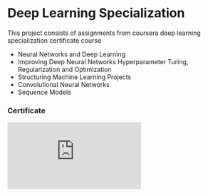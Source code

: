 # Deep Learning Specialization

This project consists of assignments from coursera deep learning specialization certificate course

- Neural Networks and Deep Learning
- Improving Deep Neural Networks Hyperparameter Turing, Regularization and Optimization
- Structuring Machine Learning Projects
- Convolutional Neural Networks
- Sequence Models

### Certificate
<embed src="https://github.com/kohheekyung/DeeplearningSpecialization/certificate/certificate.pdf">
